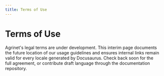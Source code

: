 ```yaml
---
title: Terms of Use
---
```


# Terms of Use

Agrinet's legal terms are under development. This interim page documents the future location of our usage guidelines and ensures internal links remain valid for every locale generated by Docusaurus. Check back soon for the full agreement, or contribute draft language through the documentation repository.
